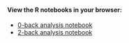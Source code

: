 #### View the R notebooks in your browser:
- [0-back analysis notebook](http://htmlpreview.github.io/?https://github.com/maartenvandervelde/emotional-n-back/blob/master/analysis/0back_model_analysis.nb.html)
- [2-back analysis notebook](http://htmlpreview.github.io/?https://github.com/maartenvandervelde/emotional-n-back/blob/master/analysis/2back_model_analysis.nb.html)
